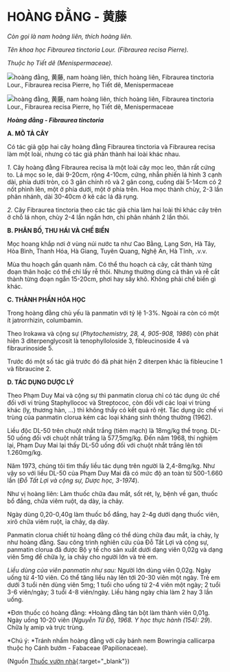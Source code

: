# HOÀNG ĐẰNG - 黄藤

*Còn gọi là nam hoàng liên, thích hoàng liên.*

*Tên khoa học Fibraurea tinctoria Lour. (Fibraurea recisa Pierre).*

*Thuộc họ Tiết dê (Menispermaceae).*

![hoàng đằng, 黄藤, nam hoàng liên, thích hoàng liên, Fibraurea tinctoria Lour., Fibraurea recisa Pierre, họ Tiết dê, Menispermaceae](/imgs/caythuoc/dtl/hoang-dang.jpg)

![hoàng đằng, 黄藤, nam hoàng liên, thích hoàng liên, Fibraurea tinctoria Lour., Fibraurea recisa Pierre, họ Tiết dê, Menispermaceae](/imgs/caythuoc/dtl/hoang-dang-2.jpg)

***Hoàng đằng - Fibraurea tinctoria***

**A. MÔ TẢ CÂY**

Có tác giả gộp hai cây hoàng đằng Fibraurea tinctoria và Fibraurea recisa làm một loài, nhưng có tác giả phân thành hai loài khác nhau.

*1.* Cây hoàng đằng Fibraurea recisa là một loài cây mọc leo, thân rất cứng to. Lá mọc so le, dài 9-20cm, rộng 4-10cm, cứng, nhẵn phiến lá hình 3 cạnh dài, phía dưới tròn, có 3 gân chính rõ và 2 gân cong, cuống dài 5-14cm có 2 nốt phình lên, một ở phía dưới, một ở phía trên. Hoa mọc thành chùy, 2-3 lần phân nhánh, dài 30-40cm ở kẽ các lá đã rụng.

*2.* Cây Fibraurea tinctoria theo các tác giả chia làm hai loài thì khác cây trên ở chỗ lá nhọn, chùy 2-4 lần ngắn hơn, chi phân nhánh 2 lần thôi.

**B. PHÂN BỐ, THU HÁI VÀ CHẾ BIẾN**

Mọc hoang khắp nơi ở vùng núi nước ta như Cao Bằng, Lạng Sơn, Hà Tây, Hòa Bình, Thanh Hóa, Hà Giang, Tuyên Quang, Nghệ An, Hà Tĩnh, .v.v.

Mùa thu hoạch gần quanh năm. Có thể thu hoạch cả cây, cắt thành từng đoạn thân hoặc có thể chỉ lấy rễ thôi. Nhưng thường dùng cả thân và rễ cắt thành từng đoạn ngắn 15-20cm, phơi hay sấy khô. Không phải chế biến gì khác.

**C. THÀNH PHẦN HÓA HỌC**

Trong hoàng đằng chủ yếu là panmatin với tỷ lệ 1-3%. Ngoài ra còn có một ít jatrorrhizin, columbamin.

Theo Irokawa và cộng sự (*Phytochemistry, 28, 4, 905-908, 1986*) còn phát hiện 3 diterpenglycosit là tenophylloloside 3, fibleucinoside 4 và fibraurinoside 5.

Trước đó một số tác giả trước đó đã phát hiện 2 diterpen khác là fibleucine 1 và fibraucine 2.

**D. TÁC DỤNG DƯỢC LÝ**

Theo Phạm Duy Mai và cộng sự thì panmatin clorua chỉ có tác dụng ức chế đối với vi trùng Staphyllococ và Streptococ, còn đối với các loại vi trùng khác (lỵ, thương hàn, ...) thì không thấy có kết quả rõ rệt. Tác dụng ức chế vi trùng của panmatin clorua kém các loại kháng sinh thông thường (1962).

Liều độc DL-50 trên chuột nhắt trắng (tiêm mạch) là 18mg/kg thể trọng. DL-50 uống đối với chuột nhắt trắng là 577,5mg/kg. Đến năm 1968, thí nghiệm lại, Phạm Duy Mai lại thấy DL-50 uống đối với chuột nhắt trắng lên tới 1.260mg/kg.

Năm 1973, chúng tôi tìm thấy liều tác dụng trên người là 2,4-8mg/kg. Như vậy so với liều DL-50 của Phạm Duy Mai đã có mức độ an toàn từ 500-1.660 lần (*Đỗ Tất Lợi và cộng sự, Dược học, 3-1974*).

Như vị hoàng liên: Làm thuốc chữa đau mắt, sốt rét, lỵ, bệnh về gan, thuốc bổ đắng, chữa viêm ruột, dạ dày, ỉa chảy.

Ngày dùng 0,20-0,40g làm thuốc bổ đắng, hay 2-4g dưới dạng thuốc viên, xirô chữa viêm ruột, ỉa chảy, dạ dày.

Panmatin clorua chiết từ hoàng đằng có thể dùng chữa đau mắt, ỉa chảy, lỵ như hoàng đằng. Sau công trình nghiên cứu của Đỗ Tất Lợi và cộng sự, panmatin clorua đã được Bộ y tế cho sản xuất dưới dạng viên 0,02g và dạng viên 5mg để chữa lỵ, ỉa chảy cho người lớn và trẻ em.

*Liều dùng của viên panmatin như sau:* Người lớn dùng viên 0,02g. Ngày uống từ 4-10 viên. Có thể tăng liều này lên tới 20-30 viên một ngày. Trẻ em dưới 3 tuổi nên dùng viên 5mg; 1 tuổi cho uống từ 2-4 viên một ngày; 2 tuổi 3-6 viên/ngày; 3 tuổi 4-8 viên/ngày. Liều hàng ngày chia làm 2 hay 3 lần uống.

*Đơn thuốc có hoàng đằng: *Hoàng đằng tán bột làm thành viên 0,01g. Ngày uống 10-20 viên (*Nguyễn Tử Độ, 1968. Y học thực hành (154): 29*). Chữa lỵ amip và trực trùng.

*Chú ý: *Tránh nhầm hoàng đằng với cây bánh nem Bowringia callicarpa thuộc họ Cánh bướm - Fabaceae (Papilionaceae).


(Nguồn [Thuốc vườn nhà](http://thuocvuonnha.com){:target="_blank"})